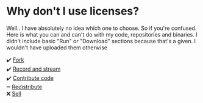 # Why don't I use licenses?

Well.. I have absolutely no idea which one to choose. So if you're confused. Here is what you can and can't do with my code, repositories and binaries. I didn't include basic "Run" or "Download" sections because that's a given. I wouldn't have uploaded them otherwise

✔️ [Fork](https://github.com/Git-Pikakid98/.github/blob/main/profile/license/fork.md)
\
✔️ [Record and stream](https://github.com/Git-Pikakid98/.github/blob/main/profile/license/record-and-stream.md)
\
✔️ [Contribute code](https://github.com/Git-Pikakid98/.github/blob/main/profile/license/contribute-code.md)
\
➖ [Redistribute](https://github.com/Git-Pikakid98/.github/blob/main/profile/license/redistribute.md)
\
❌ [Sell](https://github.com/Git-Pikakid98/.github/blob/main/profile/license/sell.md)